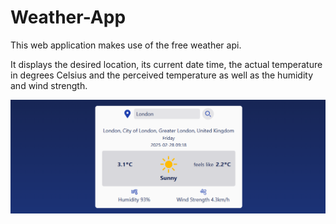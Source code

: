 # Weather-App

This web application makes use of the free weather api.

It displays the desired location, its current date time, the actual temperature in degrees Celsius and the perceived temperature as well as the humidity and wind strength.

![Weather App Preview London](https://github.com/StackOverflowIsBetterThanAnyAI/weather-app/blob/master/preview.png)
